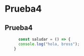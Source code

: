 # Prueba4
## Prueba4

```js
      const saludar = () => {
      console.log("hola, bross");
    }
 ``` 
 
 
